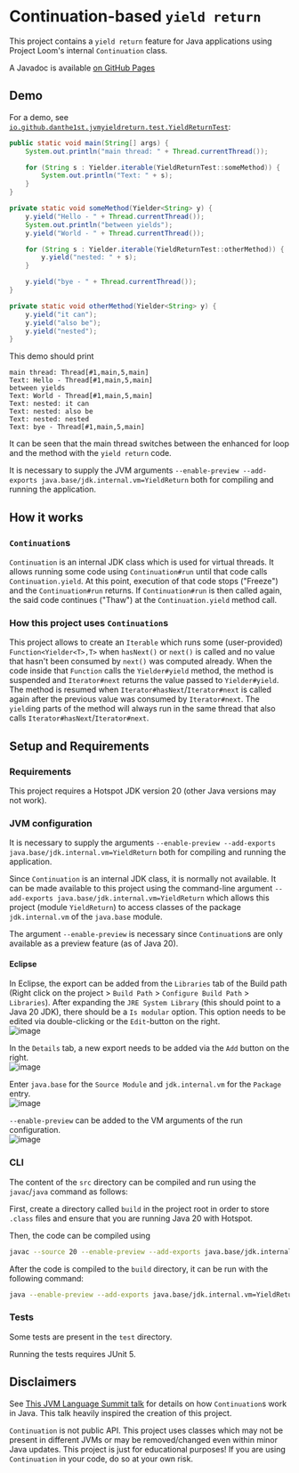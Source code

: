 # Continuation-based `yield return`

This project contains a `yield return` feature for Java applications using Project Loom's internal `Continuation` class.

A Javadoc is available [on GitHub Pages](https://danthe1st.github.io/ContinuationYieldReturn/)

## Demo

For a demo, see [`io.github.danthe1st.jvmyieldreturn.test.YieldReturnTest`](./src/io/github/danthe1st/jvmyieldreturn/test/YieldReturnTest.java):
```java
public static void main(String[] args) {
	System.out.println("main thread: " + Thread.currentThread());

	for (String s : Yielder.iterable(YieldReturnTest::someMethod)) {
		System.out.println("Text: " + s);
	}
}

private static void someMethod(Yielder<String> y) {
	y.yield("Hello - " + Thread.currentThread());
	System.out.println("between yields");
	y.yield("World - " + Thread.currentThread());

	for (String s : Yielder.iterable(YieldReturnTest::otherMethod)) {
		y.yield("nested: " + s);
	}

	y.yield("bye - " + Thread.currentThread());
}

private static void otherMethod(Yielder<String> y) {
	y.yield("it can");
	y.yield("also be");
	y.yield("nested");
}
```

This demo should print
```
main thread: Thread[#1,main,5,main]
Text: Hello - Thread[#1,main,5,main]
between yields
Text: World - Thread[#1,main,5,main]
Text: nested: it can
Text: nested: also be
Text: nested: nested
Text: bye - Thread[#1,main,5,main]
```

It can be seen that the main thread switches between the enhanced for loop and the method with the `yield return` code.

It is necessary to supply the JVM arguments `--enable-preview --add-exports java.base/jdk.internal.vm=YieldReturn` both for compiling and running the application.

## How it works

### `Continuation`s

`Continuation` is an internal JDK class which is used for virtual threads.
It allows running some code using `Continuation#run` until that code calls `Continuation.yield`.
At this point, execution of that code stops ("Freeze") and the `Continuation#run` returns.
If `Continuation#run` is then called again, the said code continues ("Thaw") at the `Continuation.yield` method call.

### How this project uses `Continuation`s
This project allows to create an `Iterable` which runs some (user-provided) `Function<Yielder<T>,T>` when `hasNext()` or `next()` is called and no value that hasn't been consumed by `next()` was computed already.
When the code inside that `Function` calls the `Yielder#yield` method, the method is suspended and `Iterator#next` returns the value passed to `Yielder#yield`.
The method is resumed when `Iterator#hasNext`/`Iterator#next` is called again after the previous value was consumed by `Iterator#next`.
The `yield`ing parts of the method will always run in the same thread that also calls `Iterator#hasNext`/`Iterator#next`.

## Setup and Requirements

### Requirements
This project requires a Hotspot JDK version 20 (other Java versions may not work).

### JVM configuration

It is necessary to supply the arguments `--enable-preview --add-exports java.base/jdk.internal.vm=YieldReturn` both for compiling and running the application.

Since `Continuation` is an internal JDK class, it is normally not available.
It can be made available to this project using the command-line argument `--add-exports java.base/jdk.internal.vm=YieldReturn` which allows this project (module `YieldReturn`) to access classes of the package `jdk.internal.vm` of the `java.base` module.

The argument `--enable-preview` is necessary since `Continuation`s are only available as a preview feature (as of Java 20).

#### Eclipse

In Eclipse, the export can be added from the `Libraries` tab of the Build path (Right click on the project > `Build Path` > `Configure Build Path` > `Libraries`).
After expanding the `JRE System Library` (this should point to a Java 20 JDK), there should be a `Is modular` option.
This option needs to be edited via double-clicking or the `Edit`-button on the right.  
![image](https://github.com/danthe1st/ContinuationYieldReturn/assets/34687786/042bdd53-2a5c-42a1-8f1a-41659c3ac9c8)

In the `Details` tab, a new export needs to be added via the `Add` button on the right.  
![image](https://github.com/danthe1st/ContinuationYieldReturn/assets/34687786/bb7f997c-3dcd-4f2e-8742-7155530bbe4f)

Enter `java.base` for the `Source Module` and `jdk.internal.vm` for the `Package` entry.  
![image](https://github.com/danthe1st/ContinuationYieldReturn/assets/34687786/6893b91d-d9db-40f7-bfed-495c74dcfaa4)

`--enable-preview` can be added to the VM arguments of the run configuration.  
![image](https://github.com/danthe1st/ContinuationYieldReturn/assets/34687786/1ac7bb62-6fd4-487d-9c4d-b55a09580d13)

### CLI

The content of the `src` directory can be compiled and run using the `javac`/`java` command as follows:

First, create a directory called `build` in the project root in order to store `.class` files and ensure that you are running Java 20 with Hotspot.

Then, the code can be compiled using
```bash
javac --source 20 --enable-preview --add-exports java.base/jdk.internal.vm=YieldReturn -d build src/module-info.java src/io/github/danthe1st/jvmyieldreturn/*.java src/io/github/danthe1st/jvmyieldreturn/test/*.java
```

After the code is compiled to the `build` directory, it can be run with the following command:
```bash
java --enable-preview --add-exports java.base/jdk.internal.vm=YieldReturn --module-path build -m YieldReturn/io.github.danthe1st.jvmyieldreturn.test.YieldReturnTest
```

### Tests

Some tests are present in the `test` directory.

Running the tests requires JUnit 5.

## Disclaimers

See [This JVM Language Summit talk](https://www.youtube.com/watch?v=6nRS6UiN7X0) for details on how `Continuation`s work in Java.
This talk heavily inspired the creation of this project.

`Continuation` is not public API.
This project uses classes which may not be present in different JVMs or may be removed/changed even within minor Java updates.
This project is just for educational purposes!
If you are using `Continuation` in your code, do so at your own risk.